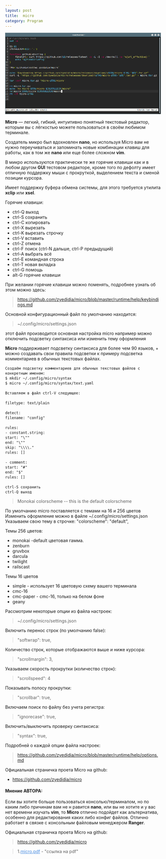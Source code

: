 ```yaml
---
layout: post
title:  micro
category: Program
---
```


<style>
    .blu { color: #468be1; }
</style>

![](/image/my_image/Micro.png)

**Micro** — легкий, гибкий, интуитивно понятный текстовый редактор, которым вы с лёгкостью можете 
пользоваться в своём любимом терминале.

Создатель микро был вдохновлен **nano**, но используя 
Micro вам не нужно переучиваться и запоминать новые комбинации клавиш для работы, как в том же 
**nano** или еще более сложном **vim**.

В микро используются практически те же горячие клавиши как 
и в 
 любом другом **GUI** тестовом редакторе, кроме того по дефолту имеет отличную поддержку мыши с 
прокруткой, выделением текста и сменой позиции курсора.

Имеет поддержку буфера обмена системы, 
для этого требуется утилита **xclip** или **xsel**.

Горячие клавиши:

- ctrl-Q выход
- ctrl-S сохранить
- ctrl-С копировать
- ctrl-X вырезать
- ctrl-K вырезать строчку
- ctrl-V вставить
- ctrl-Z отмена
- ctrl-F поиск (ctrl-N дальше, ctrl-P предыдущий)
- ctrl-A выбрать всё
- ctrl-E командная строка
- ctrl-T новая вкладка
- ctrl-G помощь
- alt-G горячие клавиши

При желании горячие клавиши можно поменять, подробнее узнать об этом можно здесь: 

>https://github.com/zyedidia/micro/blob/master/runtime/help/keybindings.md

Основной конфигурационный файл по умолчанию находится:

>~/.config/micro/settings.json  

  этот файл производится основная настройка micro например можно отключить подсветку синтаксиса 
  или изменить тему оформления

**Micro** поддерживает подсветку синтаксиса для более чем 90 языков, + можно создавать свои правила 
подсветки к примеру подсветка комментариев в обычных текстовых файлах.

    Создаём подсветку комментариев для обычных текстовых файлов с конкретным именем:
    $ mkdir ~/.config/micro/syntax
    $ micro ~/.config/micro/syntax/text.yaml

    Вставляем в файл ctrl-V следующее:

    filetype: text/plain

    detect:
    filename: "config"

    rules:
    - constant.string:
    start: "\""
    end: "\""
    skip: "\\\\."
    rules: []

    - comment:
    start: "#"
    end: "$"
    rules: []

    ctrl-S сохранить
    ctrl-Q выход

>Monokai colorscheme -- this is the default colorscheme

По умолчанию micro поставляется с темами на 16 и 256 цветов
Изменить оформление можно в файле ~/.config/micro/settings.json
Указываем свою тему в строчке: "colorscheme": "default",

Темы 256 цветов:

- monokai -default цветовая гамма.
- zenburn
- gruvbox
- darcula
- twilight
- railscast

Темы 16 цветов

- simple - использует 16 цветовую схему вашего терминала
- cmc-16
- cmc-paper - cmc-16, только на белом фоне
- geany

Рассмотрим некоторые опции из файла настроек:

>~/.config/micro/settings.json

Включить перенос строк (по умолчанию false):

>"softwrap": true,

Количество строк, которые отображаются выше и ниже курсора:

>"scrollmargin": 3,

Указываем скорость прокрутки (количество строк):

>"scrollspeed": 4

Показывать полосу прокрутки:

>"scrollbar": true,

Включаем поиск по файлу без учета регистра:

>"ignorecase": true,

Включить/выключить проверку синтаксиса:

>"syntax": true,

Подробней о каждой опции файла настроек:

>https://github.com/zyedidia/micro/blob/master/runtime/help/options.md

Официальная страничка проeта Micro на github: 

- https://github.com/zyedidia/micro


#### Мнение АВТОРА:

 Если вы хотите больше пользоваться консолью/терминалом, но по каким либо причинам вам не 
 н равится **nano**, или вы не хотите и у вас нет времени изучать **vim**, то **Micro** отлично 
  подойдет как альтернатива, особенно для редактирования каких либо конфиг файлов. Отлично 
 работает в связке с консольным файловым менеджером **Ranger**.

Официальная страничка проeта Micro на github: 

>https://github.com/zyedidia/micro


>1.<a class="blu" href="https://disk.yandex.ru/i/gOutwyU7u6ObgQ" target="_blank">micro.pdf</a> - 
> "ссылка на pdf" 

